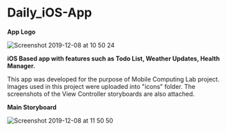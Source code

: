 # Daily_iOS-App

**App Logo**

![Screenshot 2019-12-08 at 10 50 24](https://user-images.githubusercontent.com/33668152/70385110-0e6cae80-19b5-11ea-95c7-4fc5227b7e3d.png)


**iOS Based app with features such as Todo List, Weather Updates, Health Manager.**

This app was developed for the purpose of Mobile Computing Lab project. Images used in this project were uploaded into "icons" folder. The screenshots of the View Controller storyboards are also attached.

**Main Storyboard**

![Screenshot 2019-12-08 at 11 50 50](https://user-images.githubusercontent.com/33668152/70385058-1ed05980-19b4-11ea-95bc-d934c580205b.png)


